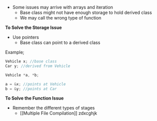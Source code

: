 - Some issues may arrive with arrays and iteration
	- Base class might not have enough storage to hold derived class
	- We may call the wrong type of function

**To Solve the Storage Issue**
- Use pointers
	- Base class can point to a derived class

Example;
```c++
Vehicle x; //base class
Car y; //derived from Vehicle

Vehicle *a, *b;

a = &x; //points at Vehicle
b = &y; //points at Car
```



**To Solve the Function Issue**
- Remember the different types of stages
	- [[Multiple File Compilation]]
zdxcghjk